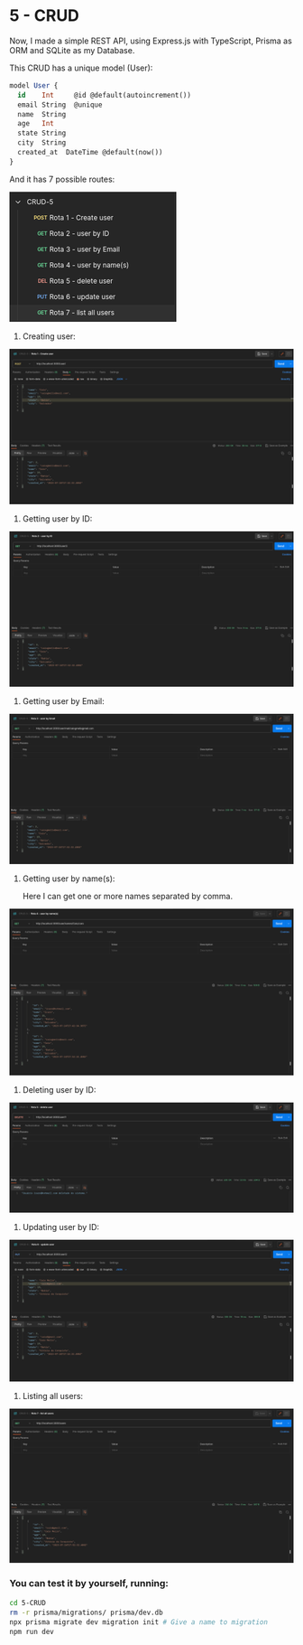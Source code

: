 # 5 - CRUD

Now, I made a simple REST API, using Express.js with TypeScript, Prisma as ORM and SQLite as my Database.

This CRUD has a unique model (User):

```sql
model User {
  id    Int     @id @default(autoincrement())
  email String  @unique
  name  String
  age   Int
  state String
  city  String
  created_at  DateTime @default(now())
}
```

And it has 7 possible routes:

![Untitled](readme-assets/Untitled.png)

1. Creating user:

![Untitled](readme-assets/Untitled%201.png)

1. Getting user by ID:

![Untitled](readme-assets/Untitled%202.png)

1. Getting user by Email:

![Untitled](readme-assets/Untitled%203.png)

1. Getting user by name(s):
    
    Here I can get one or more names separated by comma.
    

![Untitled](readme-assets/Untitled%204.png)

1. Deleting user by ID:

![Untitled](readme-assets/Untitled%205.png)

1. Updating user by ID:

![Untitled](readme-assets/Untitled%206.png)

1. Listing all users:

![Untitled](readme-assets/Untitled%207.png)

### You can test it by yourself, running:

```bash
cd 5-CRUD
rm -r prisma/migrations/ prisma/dev.db
npx prisma migrate dev migration init # Give a name to migration
npm run dev
```